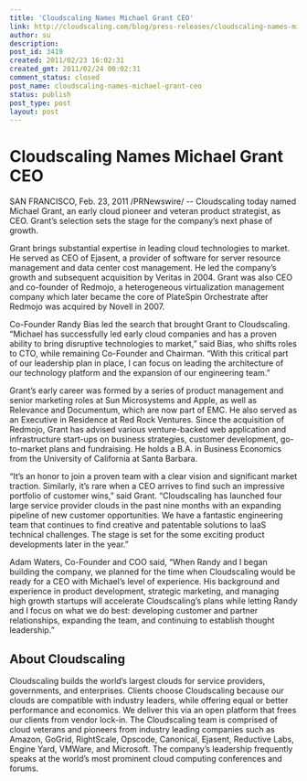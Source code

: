 ```yaml
---
title: 'Cloudscaling Names Michael Grant CEO'
link: http://cloudscaling.com/blog/press-releases/cloudscaling-names-michael-grant-ceo/
author: su
description: 
post_id: 3419
created: 2011/02/23 16:02:31
created_gmt: 2011/02/24 00:02:31
comment_status: closed
post_name: cloudscaling-names-michael-grant-ceo
status: publish
post_type: post
layout: post
---
```


# Cloudscaling Names Michael Grant CEO

SAN FRANCISCO, Feb. 23, 2011 /PRNewswire/ -- Cloudscaling today named Michael Grant, an early cloud pioneer and veteran product strategist, as CEO. Grant’s selection sets the stage for the company’s next phase of growth.

Grant brings substantial expertise in leading cloud technologies to market. He served as CEO of Ejasent, a provider of software for server resource management and data center cost management. He led the company’s growth and subsequent acquisition by Veritas in 2004. Grant was also CEO and co-founder of Redmojo, a heterogeneous virtualization management company which later became the core of PlateSpin Orchestrate after Redmojo was acquired by Novell in 2007.

Co-Founder Randy Bias led the search that brought Grant to Cloudscaling. “Michael has successfully led early cloud companies and has a proven ability to bring disruptive technologies to market,” said Bias, who shifts roles to CTO, while remaining Co-Founder and Chairman. “With this critical part of our leadership plan in place, I can focus on leading the architecture of our technology platform and the expansion of our engineering team.”

Grant’s early career was formed by a series of product management and senior marketing roles at Sun Microsystems and Apple, as well as Relevance and Documentum, which are now part of EMC. He also served as an Executive in Residence at Red Rock Ventures. Since the acquisition of Redmojo, Grant has advised various venture-backed web application and infrastructure start-ups on business strategies, customer development, go-to-market plans and fundraising. He holds a B.A. in Business Economics from the University of California at Santa Barbara.

“It’s an honor to join a proven team with a clear vision and significant market traction. Similarly, it’s rare when a CEO arrives to find such an impressive portfolio of customer wins,” said Grant. “Cloudscaling has launched four large service provider clouds in the past nine months with an expanding pipeline of new customer opportunities. We have a fantastic engineering team that continues to find creative and patentable solutions to IaaS technical challenges. The stage is set for the some exciting product developments later in the year.”

Adam Waters, Co-Founder and COO said, “When Randy and I began building the company, we planned for the time when Cloudscaling would be ready for a CEO with Michael’s level of experience. His background and experience in product development, strategic marketing, and managing high growth startups will accelerate Cloudscaling’s plans while letting Randy and I focus on what we do best: developing customer and partner relationships, expanding the team, and continuing to establish thought leadership.”

## About Cloudscaling

Cloudscaling builds the world’s largest clouds for service providers, governments, and enterprises. Clients choose Cloudscaling because our clouds are compatible with industry leaders, while offering equal or better performance and economics. We deliver this via an open platform that frees our clients from vendor lock-in. The Cloudscaling team is comprised of cloud veterans and pioneers from industry leading companies such as Amazon, GoGrid, RightScale, Opscode, Canonical, Ejasent, Reductive Labs, Engine Yard, VMWare, and Microsoft. The company’s leadership frequently speaks at the world’s most prominent cloud computing conferences and forums.